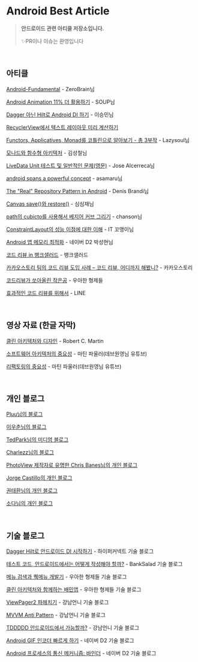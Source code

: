 # Android Best Article

> **안드로이드 관련 아티클 저장소입니다.**
>
> ✨PR이나 이슈는 환영입니다

<br/>

## 아티클

[Android-Fundamental](https://github.com/ZeroBrain/Android-Fundamental) - ZeroBrain님

[Android Animation 11% 더 활용하기](https://speakerdeck.com/fornewid/android-animation-11-percent-deo-hwalyonghagi?slide=20) - SOUP님

[Dagger 아닌 Hilt로 Android DI 하기](https://speakerdeck.com/maryang/dagger-anin-hiltro-android-di-hagi) - 이승민님

[RecyclerView에서 텍스트 레이아웃 미리 계산하기](https://developers-kr.googleblog.com/2018/08/prefetch-text-layout-in-recyclerview.html) 

[Functors, Applicatives, Monad를 코틀린으로 알아보기 - 총 3부작](https://medium.com/@lazysoul/kotlin-functors-applicatives-and-monads-in-pictures-part-1-3-a5ac668df83a) - Lazysoul님

[모나드와 함수형 아키텍처](https://teamdable.github.io/techblog/Moand-and-Functional-Architecture) - 김성철님

[LiveData Unit 테스트 및 일반적인 문제(영문)](https://medium.com/androiddevelopers/unit-testing-livedata-and-other-common-observability-problems-bb477262eb04) - Jose Alcerreca님

[android spans a powerful concept](https://blog.asamaru.net/2015/11/02/android-spans-a-powerful-concept/) - asamaru님

[The "Real" Repository Pattern in Android](https://proandroiddev.com/the-real-repository-pattern-in-android-efba8662b754) - Denis Brandi님

[Canvas save()와 restore()](https://simsimjae.tistory.com/269) - 심심재님

[path의 cubicto를 사용해서 베지어 커브 그리기](https://buptfarmer.wordpress.com/2016/08/12/bezier-curves-in-android-using-path-cubicto/) - chanson님

[ConstraintLayout의 성능 이점에 대한 이해](https://abandonia.tistory.com/1) - IT 꼬맹이님

[Android 앱 메모리 최적화](https://d2.naver.com/helloworld/539525) - 네이버 D2 박성현님

[코드 리뷰 in 뱅크샐러드](https://blog.banksalad.com/tech/banksalad-code-review-culture/) - 뱅크샐러드

[카카오스토리 팀의 코드 리뷰 도입 사례 – 코드 리뷰, 어디까지 해봤니?](https://tech.kakao.com/2016/02/04/code-review/) - 카카오스토리

[코드리뷰가 쏘아올린 작은공](https://techblog.woowahan.com/2712/) - 우아한 형제들

[효과적인 코드 리뷰를 위해서](https://engineering.linecorp.com/ko/blog/effective-codereview/) - LINE

<br/>

## 영상 자료 (한글 자막)

[클린 아키텍처와 디자인](https://amara.org/ko/videos/0AtjY87egE3m/url/1216370/) - Robert C. Martin

[소프트웨어 아키텍처의 중요성](https://amara.org/ko/videos/0AtjY87egE3m/url/1216370/) - 마틴 파울러(데브원영님 유튜브)

[리팩토링의 중요성](https://www.youtube.com/watch?v=mNPpfB8JSIU) - 마틴 파울러(데브원영님 유튜브)

<br/>

## 개인 블로그 

[Pluu님의 블로그](https://pluu.github.io/)

[이우춘님의 블로그](https://uchun.dev/)

[TedPark님의 미디엄 블로그](https://medium.com/@gun0912)

[Charlezz님의 블로그](https://www.charlezz.com/)

[PhotoView 제작자로 유명한 Chris Banes님의 개인 블로그](https://chris.banes.dev/) 

[Jorge Castillo의 개인 블로그](https://jorgecastillo.dev/)

[권태환님의 개인 블로그](https://thdev.tech/)

[소다님의 개인 블로그](https://soda1127.github.io/page/2/)

</br>

## 기술 블로그

[Dagger Hilt로 안드로이드 DI 시작하기](https://hyperconnect.github.io/2020/07/28/android-dagger-hilt.html) - 하이퍼커넥트 기술 블로그

[테스트 코드, 안드로이드에서는 어떻게 작성해야 할까?](https://blog.banksalad.com/tech/test-in-banksalad-android/) - BankSalad 기술 블로그

[메뉴 검색과 퀙메뉴 개발기](https://woowabros.github.io/experience/2019/02/25/android-improve_shop-menu-explore_1.html) - 우아한 형제들 기술 블로그

[클린 아키텍처와 함께하는 배민앱](https://woowabros.github.io/experience/2019/01/17/baeminapp-clean-architecture.html) - 우아한 형제들 기술 블로그

[ViewPager2 파헤치기](https://blog.gangnamunni.com/post/viewpager2) - 강남언니 기술 블로그

[MVVM Anti Pattern](https://blog.gangnamunni.com/post/mvvm_anti_pattern/) - 강남언니 기술 블로그

[TDDDDD 안드로이드에서 가능할까?](https://blog.gangnamunni.com/post/TDDDD_Android) - 강남언니 기술 블로그

[Android GIF 인코더 빠르게 하기](https://d2.naver.com/helloworld/1565302) - 네이버 D2 기술 블로그

[Android 프로세스의 통신 메커니즘: 바인더](https://d2.naver.com/helloworld/47656) - 네이버 D2 기술 블로그


